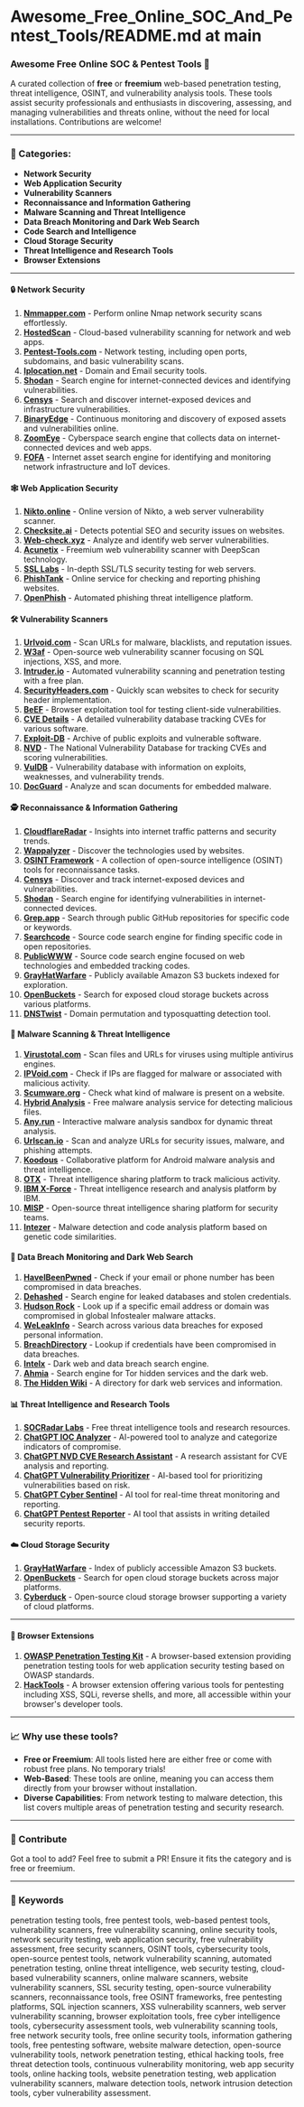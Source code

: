 # Awesome\_Free\_Online\_SOC\_And\_Pentest\_Tools/README.md at main

### Awesome Free Online SOC & Pentest Tools 🚀

A curated collection of **free** or **freemium** web-based penetration testing, threat intelligence, OSINT, and vulnerability analysis tools. These tools assist security professionals and enthusiasts in discovering, assessing, and managing vulnerabilities and threats online, without the need for local installations. Contributions are welcome!

***

### 🚩 Categories:

* **Network Security**
* **Web Application Security**
* **Vulnerability Scanners**
* **Reconnaissance and Information Gathering**
* **Malware Scanning and Threat Intelligence**
* **Data Breach Monitoring and Dark Web Search**
* **Code Search and Intelligence**
* **Cloud Storage Security**
* **Threat Intelligence and Research Tools**
* **Browser Extensions**

***

#### 🔒 Network Security

1. [**Nmmapper.com**](https://www.nmmapper.com/) - Perform online Nmap network security scans effortlessly.
2. [**HostedScan**](https://hostedscan.com/) - Cloud-based vulnerability scanning for network and web apps.
3. [**Pentest-Tools.com**](https://pentest-tools.com/for/free) - Network testing, including open ports, subdomains, and basic vulnerability scans.
4. [**Iplocation.net**](https://www.iplocation.net/) - Domain and Email security tools.
5. [**Shodan**](https://www.shodan.io/) - Search engine for internet-connected devices and identifying vulnerabilities.
6. [**Censys**](https://censys.io/) - Search and discover internet-exposed devices and infrastructure vulnerabilities.
7. [**BinaryEdge**](https://www.binaryedge.io/) - Continuous monitoring and discovery of exposed assets and vulnerabilities online.
8. [**ZoomEye**](https://www.zoomeye.hk/) - Cyberspace search engine that collects data on internet-connected devices and web apps.
9. [**FOFA**](https://en.fofa.info/) - Internet asset search engine for identifying and monitoring network infrastructure and IoT devices.

#### 🕸️ Web Application Security

1. [**Nikto.online**](https://nikto.online/) - Online version of Nikto, a web server vulnerability scanner.
2. [**Checksite.ai**](https://checksite.ai/) - Detects potential SEO and security issues on websites.
3. [**Web-check.xyz**](https://web-check.xyz/) - Analyze and identify web server vulnerabilities.
4. [**Acunetix**](https://www.acunetix.com/) - Freemium web vulnerability scanner with DeepScan technology.
5. [**SSL Labs**](https://www.ssllabs.com/ssltest/) - In-depth SSL/TLS security testing for web servers.
6. [**PhishTank**](https://phishtank.org/) - Online service for checking and reporting phishing websites.
7. [**OpenPhish**](https://openphish.com/) - Automated phishing threat intelligence platform.

#### 🛠️ Vulnerability Scanners

1. [**Urlvoid.com**](https://www.urlvoid.com/) - Scan URLs for malware, blacklists, and reputation issues.
2. [**W3af**](https://w3af.org/) - Open-source web vulnerability scanner focusing on SQL injections, XSS, and more.
3. [**Intruder.io**](https://www.intruder.io/) - Automated vulnerability scanning and penetration testing with a free plan.
4. [**SecurityHeaders.com**](https://securityheaders.com/) - Quickly scan websites to check for security header implementation.
5. [**BeEF**](https://beefproject.com/) - Browser exploitation tool for testing client-side vulnerabilities.
6. [**CVE Details**](https://www.cvedetails.com/) - A detailed vulnerability database tracking CVEs for various software.
7. [**Exploit-DB**](https://www.exploit-db.com/) - Archive of public exploits and vulnerable software.
8. [**NVD**](https://nvd.nist.gov/) - The National Vulnerability Database for tracking CVEs and scoring vulnerabilities.
9. [**VulDB**](https://vuldb.com/) - Vulnerability database with information on exploits, weaknesses, and vulnerability trends.
10. [**DocGuard**](https://www.docguard.io/) - Analyze and scan documents for embedded malware.

#### 🕵️ Reconnaissance & Information Gathering

1. [**CloudflareRadar**](https://radar.cloudflare.com/) - Insights into internet traffic patterns and security trends.
2. [**Wappalyzer**](https://www.wappalyzer.com/) - Discover the technologies used by websites.
3. [**OSINT Framework**](https://osintframework.com/) - A collection of open-source intelligence (OSINT) tools for reconnaissance tasks.
4. [**Censys**](https://censys.io/) - Discover and track internet-exposed devices and vulnerabilities.
5. [**Shodan**](https://www.shodan.io/) - Search engine for identifying vulnerabilities in internet-connected devices.
6. [**Grep.app**](https://grep.app/) - Search through public GitHub repositories for specific code or keywords.
7. [**Searchcode**](https://searchcode.com/) - Source code search engine for finding specific code in open repositories.
8. [**PublicWWW**](https://publicwww.com/) - Source code search engine focused on web technologies and embedded tracking codes.
9. [**GrayHatWarfare**](https://grayhatwarfare.com/) - Publicly available Amazon S3 buckets indexed for exploration.
10. [**OpenBuckets**](https://www.openbuckets.io/) - Search for exposed cloud storage buckets across various platforms.
11. [**DNSTwist**](https://dnstwist.it/) - Domain permutation and typosquatting detection tool.

#### 🦠 Malware Scanning & Threat Intelligence

1. [**Virustotal.com**](https://www.virustotal.com/gui/home/upload) - Scan files and URLs for viruses using multiple antivirus engines.
2. [**IPVoid.com**](https://www.ipvoid.com/) - Check if IPs are flagged for malware or associated with malicious activity.
3. [**Scumware.org**](https://www.scumware.org/index.php) - Check what kind of malware is present on a website.
4. [**Hybrid Analysis**](https://www.hybrid-analysis.com/) - Free malware analysis service for detecting malicious files.
5. [**Any.run**](https://any.run/) - Interactive malware analysis sandbox for dynamic threat analysis.
6. [**Urlscan.io**](https://urlscan.io/) - Scan and analyze URLs for security issues, malware, and phishing attempts.
7. [**Koodous**](https://koodous.com/?tab=koodous) - Collaborative platform for Android malware analysis and threat intelligence.
8. [**OTX**](https://otx.alienvault.com/) - Threat intelligence sharing platform to track malicious activity.
9. [**IBM X-Force**](https://exchange.xforce.ibmcloud.com/) - Threat intelligence research and analysis platform by IBM.
10. [**MISP**](https://www.misp-project.org/) - Open-source threat intelligence sharing platform for security teams.
11. [**Intezer**](https://analyze.intezer.com/sign-in) - Malware detection and code analysis platform based on genetic code similarities.

#### 🔐 Data Breach Monitoring and Dark Web Search

1. [**HaveIBeenPwned**](https://haveibeenpwned.com/) - Check if your email or phone number has been compromised in data breaches.
2. [**Dehashed**](https://dehashed.com/) - Search engine for leaked databases and stolen credentials.
3. [**Hudson Rock**](https://www.hudsonrock.com/threat-intelligence-cybercrime-tools) - Look up if a specific email address or domain was compromised in global Infostealer malware attacks.
4. [**WeLeakInfo**](https://weleakinfo.io/) - Search across various data breaches for exposed personal information.
5. [**BreachDirectory**](https://breachdirectory.org/) - Lookup if credentials have been compromised in data breaches.
6. [**Intelx**](https://intelx.io/) - Dark web and data breach search engine.
7. [**Ahmia**](https://ahmia.fi/) - Search engine for Tor hidden services and the dark web.
8. [**The Hidden Wiki**](https://thehiddenwiki.com/) - A directory for dark web services and information.

#### 📊 Threat Intelligence and Research Tools

1. [**SOCRadar Labs**](https://socradar.io/labs/) - Free threat intelligence tools and research resources.
2. [**ChatGPT IOC Analyzer**](https://chatgpt.com/g/g-oa6XeJDGW-ioc-analyzer) - AI-powered tool to analyze and categorize indicators of compromise.
3. [**ChatGPT NVD CVE Research Assistant**](https://chatgpt.com/g/g-eNewYWSCa-nvd-cve-research-assistant) - A research assistant for CVE analysis and reporting.
4. [**ChatGPT Vulnerability Prioritizer**](https://chatgpt.com/g/g-oihYpG3oa-vuln-prioritizer) - AI-based tool for prioritizing vulnerabilities based on risk.
5. [**ChatGPT Cyber Sentinel**](https://chatgpt.com/g/g-gmjYzy6SC-cyber-sentinel) - AI tool for real-time threat monitoring and reporting.
6. [**ChatGPT Pentest Reporter**](https://chatgpt.com/g/g-dtkGX8MrO-pentest-reporter) - AI tool that assists in writing detailed security reports.

#### ☁️ Cloud Storage Security

1. [**GrayHatWarfare**](https://grayhatwarfare.com/) - Index of publicly accessible Amazon S3 buckets.
2. [**OpenBuckets**](https://www.openbuckets.io/) - Search for open cloud storage buckets across major platforms.
3. [**Cyberduck**](https://cyberduck.io/) - Open-source cloud storage browser supporting a variety of cloud platforms.

***

#### 🔌 Browser Extensions

1. [**OWASP Penetration Testing Kit**](https://owasp.org/www-project-penetration-testing-kit/) - A browser-based extension providing penetration testing tools for web application security testing based on OWASP standards.
2. [**HackTools**](https://addons.mozilla.org/en-US/firefox/addon/hacktools/) - A browser extension offering various tools for pentesting including XSS, SQLi, reverse shells, and more, all accessible within your browser's developer tools.

***

### 📈 Why use these tools?

* **Free or Freemium**: All tools listed here are either free or come with robust free plans. No temporary trials!
* **Web-Based**: These tools are online, meaning you can access them directly from your browser without installation.
* **Diverse Capabilities**: From network testing to malware detection, this list covers multiple areas of penetration testing and security research.

***

### 🔄 Contribute

Got a tool to add? Feel free to submit a PR! Ensure it fits the category and is free or freemium.

***

### 🔑 Keywords

penetration testing tools, free pentest tools, web-based pentest tools, vulnerability scanners, free vulnerability scanning, online security tools, network security testing, web application security, free vulnerability assessment, free security scanners, OSINT tools, cybersecurity tools, open-source pentest tools, network vulnerability scanning, automated penetration testing, online threat intelligence, web security testing, cloud-based vulnerability scanners, online malware scanners, website vulnerability scanners, SSL security testing, open-source vulnerability scanners, reconnaissance tools, free OSINT frameworks, free pentesting platforms, SQL injection scanners, XSS vulnerability scanners, web server vulnerability scanning, browser exploitation tools, free cyber intelligence tools, cybersecurity assessment tools, web vulnerability scanning tools, free network security tools, free online security tools, information gathering tools, free pentesting software, website malware detection, open-source vulnerability tools, network penetration testing, ethical hacking tools, free threat detection tools, continuous vulnerability monitoring, web app security tools, online hacking tools, website penetration testing, web application vulnerability scanners, malware detection tools, network intrusion detection tools, cyber vulnerability assessment.
